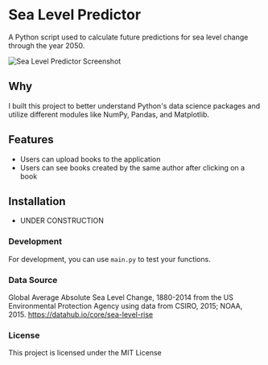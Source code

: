 # Sea Level Predictor

A Python script used to calculate future predictions for sea level change through the year 2050.

![Sea Level Predictor Screenshot](https://bstefansen.github.io/Portfolio/images/sea_level_plot.png)

## Why
I built this project to better understand Python's data science packages and utilize different modules like NumPy, Pandas, and Matplotlib.

## Features
- Users can upload books to the application
- Users can see books created by the same author after clicking on a book

## Installation
- UNDER CONSTRUCTION

### Development

For development, you can use `main.py` to test your functions.

### Data Source
Global Average Absolute Sea Level Change, 1880-2014 from the US Environmental Protection Agency using data from CSIRO, 2015; NOAA, 2015.
https://datahub.io/core/sea-level-rise

### License
This project is licensed under the MIT License
